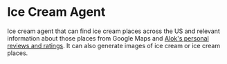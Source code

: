 # Ice Cream Agent

Ice cream agent that can find ice cream places across the US and relevant information about those places from Google Maps and [Alok's personal reviews and ratings](http://bit.ly/icecreamplaces). It can also generate images of ice cream or ice cream places.
